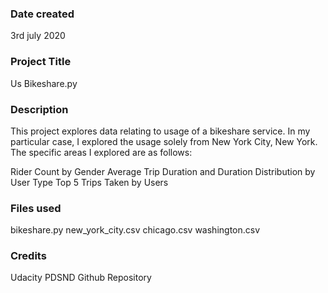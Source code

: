 ### Date created

3rd july 2020

### Project Title

Us Bikeshare.py

### Description

This project explores data relating to usage of a bikeshare service. In my particular case, I explored the usage solely from New York City, New York. The specific areas I explored are as follows:

Rider Count by Gender
Average Trip Duration and Duration Distribution by User Type
Top 5 Trips Taken by Users
### Files used

bikeshare.py
new_york_city.csv
chicago.csv
washington.csv
### Credits
Udacity PDSND Github Repository
